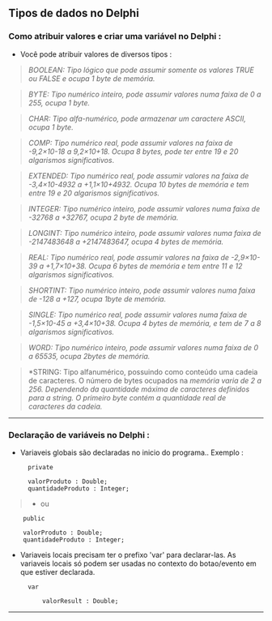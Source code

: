 Tipos de dados no Delphi
--------------------------


### Como atribuir valores e criar uma variável no Delphi :


- Você pode atribuir valores de diversos tipos :


> *BOOLEAN:  Tipo lógico que pode assumir somente os valores TRUE ou FALSE e ocupa 1 byte de memória.*

> *BYTE: Tipo numérico inteiro, pode assumir valores numa faixa de  0 a 255, ocupa 1 byte.*

> *CHAR: Tipo alfa-numérico, pode armazenar um caractere ASCII,  ocupa 1 byte.*

> *COMP: Tipo numérico real, pode assumir valores na faixa de -9,2×10-18  a 9,2×10+18. Ocupa 8 bytes, pode ter entre 19 e 20 algarismos significativos*.

> *EXTENDED: Tipo numérico real, pode assumir valores na faixa de -3,4×10-4932  a +1,1×10+4932. Ocupa 10 bytes de memória e tem entre 19 e 20 algarismos significativos.*

> *INTEGER: Tipo numérico inteiro, pode assumir valores numa faixa de  -32768 a +32767, ocupa 2 byte de memória.*

> *LONGINT: Tipo numérico inteiro, pode assumir valores numa faixa de  -2147483648 a +2147483647, ocupa 4 bytes de memória.*

> *REAL: Tipo numérico real, pode assumir valores na faixa de -2,9×10-39  a +1,7×10+38. Ocupa 6 bytes de memória e tem entre 11 e 12 algarismos significativos.*

> *SHORTINT: Tipo numérico inteiro, pode assumir valores numa faixa de  -128 a +127, ocupa 1byte de memória.*

> *SINGLE: Tipo numérico real, pode assumir valores numa faixa de  -1,5×10-45  a +3,4×10+38. Ocupa 4 bytes de
memória, e tem de 7 a 8 algarismos significativos.*

> *WORD: Tipo numérico inteiro, pode assumir valores numa faixa de  0 a 65535, ocupa 2bytes de memória.*

> *STRING: Tipo alfanumérico, possuindo como conteúdo uma cadeia de caracteres. O número de bytes ocupados na *memória varia de 2 a 256. Dependendo da quantidade máxima de caracteres definidos para a string. O primeiro byte contém a quantidade real de caracteres da cadeia.*



---


### Declaração de variáveis no Delphi :


- Variaveis globais são declaradas no inicio do programa.. Exemplo :

		private

		valorProduto : Double;
		quantidadeProduto : Integer;


>-  ou 


		public

		valorProduto : Double;
		quantidadeProduto : Integer;





- Variaveis locais precisam ter o prefixo 'var' para declarar-las. As variaveis locais só podem ser usadas no contexto do botao/evento em que estiver declarada.


		var 

			valorResult : Double;
	



---





